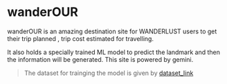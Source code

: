 # wanderOUR

wanderOUR is an amazing destination site for WANDERLUST users to get their trip planned , trip cost estimated for travelling.

It also holds a specially trained ML model to predict the landmark and then the information will be generated. This site is powered by gemini.

>The dataset for trainging the model is given by
[dataset_link](https://www.kaggle.com/datasets/danushkumarv/indian-monuments-image-dataset)

